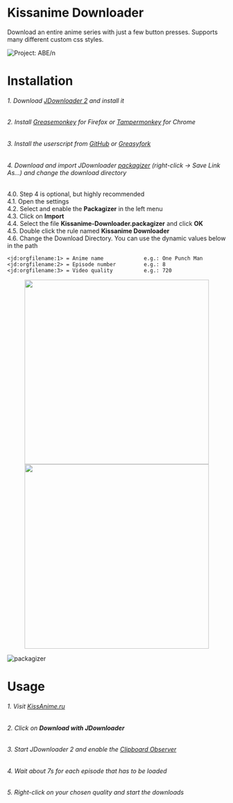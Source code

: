 # Kissanime Downloader
Download an entire anime series with just a few button presses. Supports many different custom css styles.

![Project: ABE/n](https://cloud.githubusercontent.com/assets/6453306/16174767/e187cce8-35d2-11e6-81eb-0eb7dc8281ad.gif)
# Installation
###### 1. Download [JDownloader 2][JDownloader] and install it
###### 2. Install [Greasemonkey][Greasemonkey] for Firefox or [Tampermonkey][Tampermonkey] for Chrome
###### 3. Install the userscript from [GitHub][main.js] or [Greasyfork][Greasyfork]
###### 4. Download and import JDownloader [packagizer][.packagizer] (right-click -> Save Link As...) and change the download directory
4.0. Step 4 is optional, but highly recommended   
4.1. Open the settings  
4.2. Select and enable the **Packagizer** in the left menu  
4.3. Click on **Import**  
4.4. Select the file **Kissanime-Downloader.packagizer** and click **OK**  
4.5. Double click the rule named **Kissanime Downloader**  
4.6. Change the Download Directory. You can use the dynamic values below in the path
```
<jd:orgfilename:1> = Anime name             e.g.: One Punch Man
<jd:orgfilename:2> = Episode number         e.g.: 8
<jd:orgfilename:3> = Video quality          e.g.: 720
```

<p align="center" >
  <img src="https://cloud.githubusercontent.com/assets/6453306/16174413/3c57d666-35c1-11e6-9a14-718e16d31630.png" width=425px>
  <img src="https://cloud.githubusercontent.com/assets/6453306/16174442/607bca6a-35c2-11e6-8b46-b1ab25869076.png" width=425px>
</p>

![packagizer](https://cloud.githubusercontent.com/assets/6453306/16174827/24d95554-35d6-11e6-9929-9aba4f89a37b.gif)

# Usage
###### 1. Visit [KissAnime.ru][kissanime]
###### 2. Click on **Download with JDownloader**
###### 3. Start JDownloader 2 and enable the [Clipboard Observer](http://jdownloader.org/knowledge/wiki/gui/mainpanel#enabledisable-clipboard-observer)
###### 4. Wait about 7s for each episode that has to be loaded
###### 5. Right-click on your chosen quality and start the downloads

[JDownloader]: http://jdownloader.org/download/index
[Greasemonkey]: https://addons.mozilla.org/en-US/firefox/addon/greasemonkey/
[Tampermonkey]: https://chrome.google.com/webstore/detail/tampermonkey/dhdgffkkebhmkfjojejmpbldmpobfkfo
[main.js]: ../../raw/master/Kissanime-Downloader.user.js
[.packagizer]: ../../raw/master/Kissanime-Downloader.packagizer
[kissanime]: http://kissanime.ru/
[greasyfork]: https://greasyfork.org/scripts/20724-kissanime-downloader-with-jdownloader/code/Kissanime%20Downloader%20with%20Jdownloader.user.js
